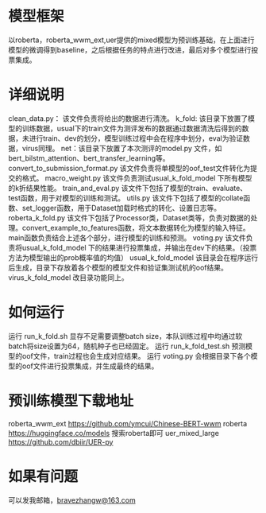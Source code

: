 # 模型框架
以roberta，roberta_wwm_ext,uer提供的mixed模型为预训练基础，在上面进行模型的微调得到baseline，之后根据任务的特点进行改进，最后对多个模型进行投票集成。

# 详细说明
clean_data.py： 该文件负责将给出的数据进行清洗。
k_fold: 该目录下放置了模型的训练数据，usual下的train文件为测评发布的数据通过数据清洗后得到的数据，未进行train、dev的划分，模型训练过程中会在程序中划分，eval为验证数据，virus同理。
net：该目录下放置了本次测评的model.py 文件，如bert_bilstm_attention、bert_transfer_learning等。
convert_to_submission_format.py 该文件负责将单模型的oof_test文件转化为提交的格式。
macro_weight.py 该文件负责测试usual_k_fold_model 下所有模型的k折结果性能。
train_and_eval.py 该文件下包括了模型的train、evaluate、test函数，用于对模型的训练和测试。
utils.py 该文件下包括了模型的collate函数、set_logger函数，用于Dataset加载时格式的转化、设置日志等。
roberta_k_fold.py 该文件下包括了Processor类，Dataset类等，负责对数据的处理。convert_example_to_features函数，将文本数据转化为模型的输入特征。main函数负责结合上述各个部分，进行模型的训练和预测。
voting.py 该文件负责将usual_k_fold_model 下的结果进行投票集成，并输出在dev下的结果。（投票方法为模型输出的prob概率值的均值）
usual_k_fold_model 该目录会在程序运行后生成，目录下存放着各个模型的模型文件和验证集测试机的oof结果。
virus_k_fold_model 改目录功能同上。

# 如何运行
运行 run_k_fold.sh 显存不足需要调整batch size，本队训练过程中均通过软batch将size设置为64，随机种子也已经固定。
运行 run_k_fold_test.sh 预测模型的oof文件，train过程也会生成对应结果。
运行 voting.py 会根据目录下各个模型的oof文件进行投票集成，并生成最终的结果。

# 预训练模型下载地址
roberta_wwm_ext https://github.com/ymcui/Chinese-BERT-wwm
roberta https://huggingface.co/models 搜索roberta即可
uer_mixed_large https://github.com/dbiir/UER-py

# 如果有问题
可以发我邮箱，bravezhangw@163.com